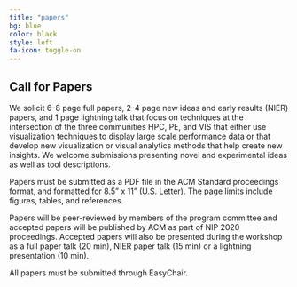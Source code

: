 ```yaml
---
title: "papers"
bg: blue
color: black
style: left
fa-icon: toggle-on
---
```


## Call for Papers

We solicit 6–8 page full papers, 2-4 page new ideas and early results (NIER) papers, and 1 page lightning talk that focus on techniques at the intersection of the three communities HPC, PE, and VIS that either use visualization techniques to display large scale performance data or that develop new visualization or visual analytics methods that help create new insights. We welcome submissions presenting novel and experimental ideas as well as tool descriptions.

Papers must be submitted as a PDF file in the ACM Standard proceedings format, and formatted for 8.5” x 11” (U.S. Letter). The page limits include figures, tables, and references.

Papers will be peer-reviewed by members of the program committee and accepted papers will be published by ACM as part of NIP 2020 proceedings. Accepted papers will also be presented during the workshop as a full paper talk (20 min), NIER paper talk (15 min) or a lightning presentation (10 min).

All papers must be submitted through EasyChair.